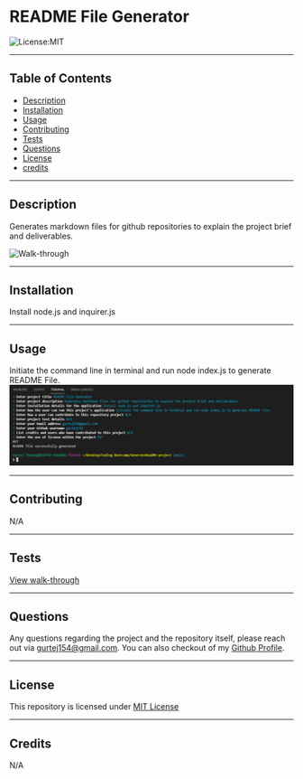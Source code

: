 # README File Generator

![License:MIT](https://img.shields.io/badge/MIT-License-yellowgreen)

---

## Table of Contents

- [Description](#description)
- [Installation](#installation)
- [Usage](#usage)
- [Contributing](#contributing)
- [Tests](#tests)
- [Questions](#questions)
- [License](#license)
- [credits](#credits)

---

## Description

Generates markdown files for github repositories to explain the project brief and deliverables.

![Walk-through](/Walkthrough.gif)

---

## Installation

Install node.js and inquirer.js

---

## Usage

Initiate the command line in terminal and run node index.js to generate README File.
![Terminal](/Terminal.png)

---

## Contributing

N/A

---

## Tests

[View walk-through](https://drive.google.com/file/d/1L5k8N-2Cif_HyAoERmg2Yt4xlKO-nlQi/view?usp=sharing)

---

## Questions

Any questions regarding the project and the repository itself, please reach out via gurtej154@gmail.com. You can also checkout of my [Github Profile](https://github.com/gurtej154).

---

## License

This repository is licensed under [MIT License](LICENSE)

---

## Credits

N/A
